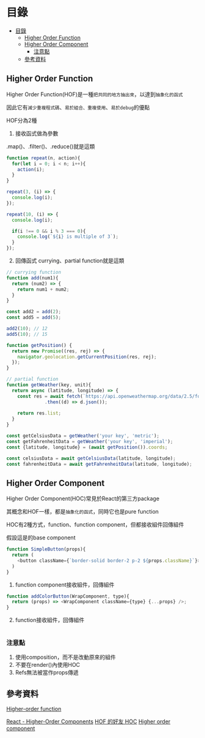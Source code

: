# 目錄

- [目錄](#目錄)
  - [Higher Order Function](#higher-order-function)
  - [Higher Order Component](#higher-order-component)
    - [注意點](#注意點)
  - [參考資料](#參考資料)

## Higher Order Function

Higher Order Function(HOF)是一種`把共同的地方抽出來`，以達到`抽象化的函式`

因此它有`減少重複程式碼`、`易於組合、重複使用`、`易於debug`的優點

HOF分為2種

1. 接收函式做為參數

  .map()、.filter()、.reduce()就是這類

  ```js
  function repeat(n, action){
    for(let i = 0; i < n; i++){
      action(i);
    }
  }

  repeat(3, (i) => {
    console.log(i);
  });

  repeat(10, (i) => {
    console.log(i);

    if(i !== 0 && i % 3 === 0){
      console.log(`${i} is multiple of 3`);
    }
  });  
  ```  

2. 回傳函式
  currying、partial function就是這類

  ```js
  // currying function
  function add(num1){
    return (num2) => {
      return num1 + num2;
    }
  }

  const add2 = add(2);
  const add5 = add(5);

  add2(10); // 12
  add5(10); // 15
  ```

  ```js
  function getPosition() {
    return new Promise((res, rej) => {
      navigator.geolocation.getCurrentPosition(res, rej);
    });
  }

  // partial function
  function getWeather(key, unit){
    return async (latitude, longitude) => {
      const res = await fetch(`https://api.openweathermap.org/data/2.5/forecast?units=${unit}&lat=${latitude}&lon=${longitude}&appid=${key}`)
                .then((d) => d.json());
            
      return res.list;
    }
  }

  const getCelsiusData = getWeather('your key', 'metric');
  const getFahrenheitData = getWeather('your key', 'imperial');
  const {latitude, longitude} = (await getPosition()).coords;

  const celsiusData = await getCelsiusData(latitude, longitude);
  const fahrenheitData = await getFahrenheitData(latitude, longitude);
  ```

## Higher Order Component

Higher Order Component(HOC)常見於React的第三方package

其概念和HOF一樣，都是`抽象化的函式`，同時它也是pure function

HOC有2種方式，function、function component，但都接收組件回傳組件

假設這是的base component

```js
function SimpleButton(props){
  return (
    <button className={`border-solid border-2 p-2 ${props.className}`}>SimpleButton</button>;
  )
}
```

1. function component接收組件，回傳組件

```js
function addColorButton(WrapComponent, type){
  return (props) => <WrapComponent className={type} {...props} />;
}

```

2. function接收組件，回傳組件

```js

```

### 注意點

1. 使用composition，而不是改動原來的組件
2. 不要在render()內使用HOC
3. Refs無法被當作props傳遞

## 參考資料

[Higher-order function](https://ithelp.ithome.com.tw/articles/10235555)  

[React - Higher-Order Components](https://reactjs.org/docs/higher-order-components.html)
[HOF 的好友 HOC](https://ithelp.ithome.com.tw/articles/10236112)
[Higher order component](https://ithelp.ithome.com.tw/articles/10245544)